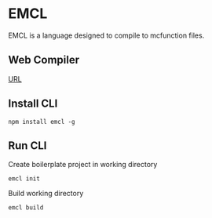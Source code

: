 # EMCL
EMCL is a language designed to compile to mcfunction files.

## Web Compiler
[URL](https://www.heledron.com/tools/emcl-compiler/)

## Install CLI
```
npm install emcl -g
```

## Run CLI
Create boilerplate project in working directory
```
emcl init
```

Build working directory
```
emcl build
```